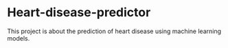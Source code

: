 # Heart-disease-predictor


This project is about the prediction of heart disease using machine learning models.
